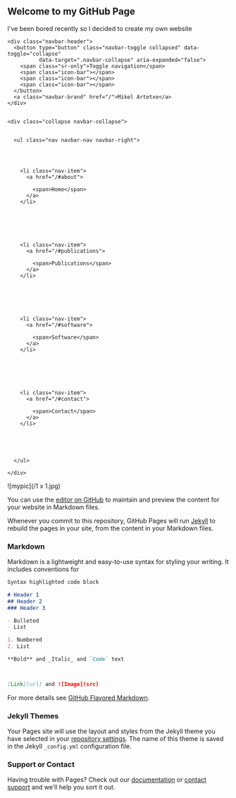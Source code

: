 ## Welcome to my GitHub Page

I've been bored recently so I decided to create my own website

<nav class="navbar navbar-default navbar-fixed-top" id="navbar-main">
  <div class="container">

    
    <div class="navbar-header">
      <button type="button" class="navbar-toggle collapsed" data-toggle="collapse"
              data-target=".navbar-collapse" aria-expanded="false">
        <span class="sr-only">Toggle navigation</span>
        <span class="icon-bar"></span>
        <span class="icon-bar"></span>
        <span class="icon-bar"></span>
      </button>
      <a class="navbar-brand" href="/">Mikel Artetxe</a>
    </div>

    
    <div class="collapse navbar-collapse">

      
      <ul class="nav navbar-nav navbar-right">
        

        

        <li class="nav-item">
          <a href="/#about">
            
            <span>Home</span>
          </a>
        </li>

        
        

        

        <li class="nav-item">
          <a href="/#publications">
            
            <span>Publications</span>
          </a>
        </li>

        
        

        

        <li class="nav-item">
          <a href="/#software">
            
            <span>Software</span>
          </a>
        </li>

        
        

        

        <li class="nav-item">
          <a href="/#contact">
            
            <span>Contact</span>
          </a>
        </li>

        
        

        
      </ul>

    </div>
  </div>
</nav>


![mypic](/1 x 1.jpg)

You can use the [editor on GitHub](https://github.com/KimWesley/KimWesley.github.io/edit/master/README.md) to maintain and preview the content for your website in Markdown files.

Whenever you commit to this repository, GitHub Pages will run [Jekyll](https://jekyllrb.com/) to rebuild the pages in your site, from the content in your Markdown files.

### Markdown

Markdown is a lightweight and easy-to-use syntax for styling your writing. It includes conventions for

```markdown
Syntax highlighted code block

# Header 1
## Header 2
### Header 3

- Bulleted
- List

1. Numbered
2. List

**Bold** and _Italic_ and `Code` text



[Link](url) and ![Image](src)
```

For more details see [GitHub Flavored Markdown](https://guides.github.com/features/mastering-markdown/).

### Jekyll Themes

Your Pages site will use the layout and styles from the Jekyll theme you have selected in your [repository settings](https://github.com/KimWesley/KimWesley.github.io/settings). The name of this theme is saved in the Jekyll `_config.yml` configuration file.

### Support or Contact

Having trouble with Pages? Check out our [documentation](https://help.github.com/categories/github-pages-basics/) or [contact support](https://github.com/contact) and we’ll help you sort it out.


